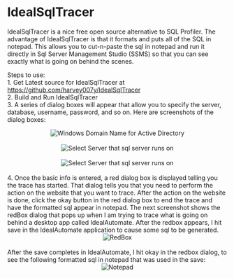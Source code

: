 # IdealSqlTracer
IdealSqlTracer is a nice free open source alternative to SQL Profiler. The advantage of IdealSqlTracer is that it formats and puts all of the SQL in notepad. This allows you to cut-n-paste the sql in notepad and run it directly in Sql Server Management Studio (SSMS) so that you can see exactly what is going on behind the scenes.<br/>

  Steps to use:<br/>
      1. Get Latest source for IdealSqlTracer at https://github.com/harvey007y/IdealSqlTracer <br/>
      2. Build and Run IdealSqlTracer<br/>
      3. A series of dialog boxes will appear that allow you to specify the server, database, username, password, and so on. Here are screenshots of the dialog boxes:<br/>
      <center><img src="http://www.idealautomate.com/images/DomainName.PNG" border="0" alt="Windows Domain Name for Active Directory" /></center><br/>
            <center><img src="http://www.idealautomate.com/images/SelectServer.PNG" border="0" alt="Select Server that sql server runs on" /></center><br/>
                        <center><img src="http://www.idealautomate.com/images/Database.PNG" border="0" alt="Select Server that sql server runs on" /></center><br/>4. Once the basic info is entered, a red dialog box is displayed telling you the trace has started. That dialog tells you that you need to perform the action on the website that you want to trace. After the action on the website is done, click the okay button in the red dialog box to end the trace and have the formatted sql appear in notepad.  The next screenshot shows the redBox dialog that pops up when I am trying to trace what is going on behind a desktop app called IdealAutomate. After the redbox appears, I hit save in the IdealAutomate application to cause some sql to be generated. <br/>
          <center><img src="http://www.idealautomate.com/images/RedBox2.PNG" border="0" alt="RedBox" /></center><br/>
          After the save completes in IdealAutomate, I hit okay in the redbox dialog, to see the following formatted sql in notepad that was used in the save:
           <center><img src="http://www.idealautomate.com/images/Notepad.PNG" border="0" alt="Notepad" /></center><br/>

          
     
     
